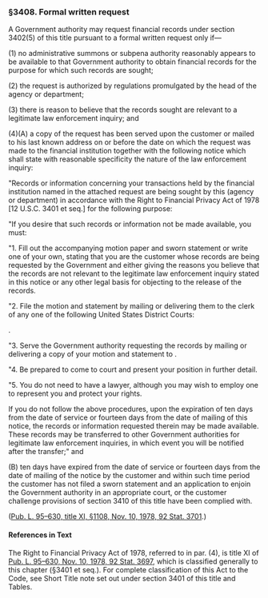 ### §3408. Formal written request ###

A Government authority may request financial records under section 3402(5) of this title pursuant to a formal written request only if—

[]()

(1) no administrative summons or subpena authority reasonably appears to be available to that Government authority to obtain financial records for the purpose for which such records are sought;

[]()

(2) the request is authorized by regulations promulgated by the head of the agency or department;

[]()

(3) there is reason to believe that the records sought are relevant to a legitimate law enforcement inquiry; and

[]()[]()

(4)(A) a copy of the request has been served upon the customer or mailed to his last known address on or before the date on which the request was made to the financial institution together with the following notice which shall state with reasonable specificity the nature of the law enforcement inquiry:

"Records or information concerning your transactions held by the financial institution named in the attached request are being sought by this (agency or department) in accordance with the Right to Financial Privacy Act of 1978 [12 U.S.C. 3401 et seq.] for the following purpose:

"If you desire that such records or information not be made available, you must:

"1. Fill out the accompanying motion paper and sworn statement or write one of your own, stating that you are the customer whose records are being requested by the Government and either giving the reasons you believe that the records are not relevant to the legitimate law enforcement inquiry stated in this notice or any other legal basis for objecting to the release of the records.

"2. File the motion and statement by mailing or delivering them to the clerk of any one of the following United States District Courts:

 .

"3. Serve the Government authority requesting the records by mailing or delivering a copy of your motion and statement to .

"4. Be prepared to come to court and present your position in further detail.

"5. You do not need to have a lawyer, although you may wish to employ one to represent you and protect your rights.

If you do not follow the above procedures, upon the expiration of ten days from the date of service or fourteen days from the date of mailing of this notice, the records or information requested therein may be made available. These records may be transferred to other Government authorities for legitimate law enforcement inquiries, in which event you will be notified after the transfer;" and

[]()

(B) ten days have expired from the date of service or fourteen days from the date of mailing of the notice by the customer and within such time period the customer has not filed a sworn statement and an application to enjoin the Government authority in an appropriate court, or the customer challenge provisions of section 3410 of this title have been complied with.

([Pub. L. 95–630, title XI, §1108, Nov. 10, 1978, 92 Stat. 3701](/statviewer.htm?volume=92&page=3701).)

#### References in Text ####

The Right to Financial Privacy Act of 1978, referred to in par. (4), is title XI of [Pub. L. 95–630, Nov. 10, 1978, 92 Stat. 3697](/statviewer.htm?volume=92&page=3697), which is classified generally to this chapter (§3401 et seq.). For complete classification of this Act to the Code, see Short Title note set out under section 3401 of this title and Tables.